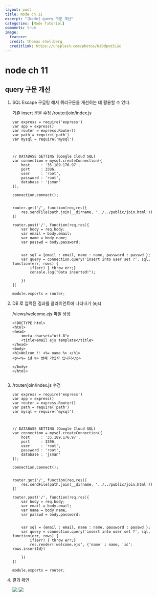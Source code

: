```yaml
---
layout: post
title: Node ch.11
excerpt: "[Node] query 구문 개선"
categories: [Node Tutorial]
comments: true
image:
  feature:
  credit: thomas shellberg
  creditlink: https://unsplash.com/photos/Ki0dpxd3LGc
---
```


# node ch 11

## query 구문 개선

1. SQL Escape 구글링 해서 쿼리구문을 개선하는 데 활용할 수 있다.

    기존 insert 문을 수정 /router/join/index.js

    ```
    var express = require('express')
    var app = express()
    var router = express.Router()
    var path = require('path')
    var mysql = require('mysql')



    // DATABASE SETTING (Google Cloud SQL)
    var connection = mysql.createConnection({
        host     : '35.189.176.97',
        port     : 3306,
        user     : 'root',
        password : 'root',
        database : 'jsman'
    });

    connection.connect();


    router.get('/', function(req,res){
        res.sendFile(path.join(__dirname, '../../public/join.html'))
    })

    router.post('/', function(req,res){
        var body = req.body;
        var email = body.email;
        var name = body.name;
        var passwd = body.password;


        var sql = {email : email, name : name, password : passwd };
        var query = connection.query('insert into user set ?', sql, function(err, rows) {
            if(err) { throw err;}
            console.log("Data inserted!");

        })
    })

    module.exports = router;
    ```


2. DB 로 입력된 결과를 클라이언트에 나타내기 (ejs)

    /views/welcome.ejs 파일 생성

    ```
    <!DOCTYPE html>
    <html>
    <head>
        <meta charset="utf-8">
        <title>email ejs template</title>
    </head>
    <body>
    <h1>Welcom !! <%= name %> </h1>
    <p><%= id %> 번째 가입자 입니다</p>

    </body>
    </html>


    ```

3. /router/join/index.js 수정


    ```
    var express = require('express')
    var app = express()
    var router = express.Router()
    var path = require('path')
    var mysql = require('mysql')



    // DATABASE SETTING (Google Cloud SQL)
    var connection = mysql.createConnection({
        host     : '35.189.176.97',
        port     : 3306,
        user     : 'root',
        password : 'root',
        database : 'jsman'
    });

    connection.connect();


    router.get('/', function(req,res){
        res.sendFile(path.join(__dirname, '../../public/join.html'))
    })

    router.post('/', function(req,res){
        var body = req.body;
        var email = body.email;
        var name = body.name;
        var passwd = body.password;


        var sql = {email : email, name : name, password : passwd };
        var query = connection.query('insert into user set ?', sql, function(err, rows) {
            if(err) { throw err;}
            res.render('welcome.ejs', {'name' : name, 'id': rows.insertId})

        })
    })

    module.exports = router;
    ```

4. 결과 확인

    <img src="http://postfiles16.naver.net/MjAxNzA4MjBfMTU1/MDAxNTAzMjI3NDU4NDEw.qwFEvdaQP5G_h2fCLQGUG3c_Cuzj6qhvNq071uAuWFYg.WvXEfob5JwBjlM2WOp4WOTNNI1cj_yKv5pGJdCo545Yg.PNG.thddk7979/%EC%8A%A4%ED%81%AC%EB%A6%B0%EC%83%B7_2017-08-20_%EC%98%A4%ED%9B%84_8.10.38.png?type=w3">

    <img src="http://postfiles12.naver.net/MjAxNzA4MjBfMTY3/MDAxNTAzMjI3NDU4MjQy.CfWRibHgv20PYQEl9J0dvXPpdnIlZ4jYyY9qlkyvoqog.YHEdGwILBtrDawcTgF_mUOnlWWu5jTcS95iffNN2fSYg.PNG.thddk7979/%EC%8A%A4%ED%81%AC%EB%A6%B0%EC%83%B7_2017-08-20_%EC%98%A4%ED%9B%84_8.10.29.png?type=w3">

